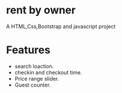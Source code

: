 # rent by owner

A HTML,Css,Bootstrap and javascript project

# Features

* search loaction.
* checkin and checkout time.
* Price range slider.
* Guest counter.
